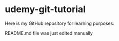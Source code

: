 # udemy-git-tutorial
Here is my GitHub repository for learning purposes.

README.md file was just edited manually
